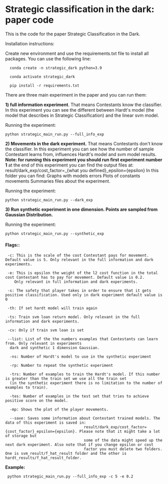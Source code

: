 # Strategic classification in the dark: paper code
This is the code for the paper Strategic Classification in the Dark.

Installation instructions:

Create new environment and use the requirements.txt file to install all packages.
You can use the following line:
  
      conda create -n strategic_dark python=3.9
      
      conda activate strategic_dark
      
      pip install -r requirements.txt

There are three main experiment in the paper and you can run them:

**1) full information experiment**. That means Contestants know the classifier. In this experiment you can see the
different between Hardt's model (the model that describes in Strategic Classification) and the linear svm model.

Running the experiment:

    python strategic_main_run.py --full_info_exp

**2) Movements in the dark experiment.** That means Contestants don't know the classifier. In this experiment you 
can see how the number of sample Contestant learns from, influences Hardt's model and svm model results.
**Note: for running this experiment you should run first experiment number 1**
at the end of this experiment you can find the output files at:
 result/dark_exp/cost_factor=_{what you defined}_epsilon={epsilon}
 In this folder you can find:
 Graphs with models errors
 Plots of constants movements
 Summaries files about the experiment.  

Running the experiment:

    python strategic_main_run.py --dark_exp

**3) Run synthetic experiment in one dimension. Points are sampled from Gaussian Distribution.**
 
 Running the experiment:
 
    python strategic_main_run.py --synthetic_exp

#### **Flags::**
     -c: This is the scale of the cost Contestant pays for movement. Default value is 5. Only relevant in the full information and dark experiments.
      
     -e: This is epsilon the weight of the l2 cost function in the total cost Contestant has to pay for movement. Default value is 0.2. 
        Only relevant in full information and dark experiments.
     
     -s: The safety that player takes in order to ensure that it gets positive classification. Used only in dark experiment default value is 0
     
     -th: If set hardt model will train again
     
     -ts: Train svm loan return model. Only relevant in the full information and dark experiments.
     
     -cv: Only if train svm loan is set
     
     --list: List of the the numbers examples that Contestants can learn from. Only relevant in experiments
      dark and synthetic 1 dimension Gaussian.
      
      -ns: Number of Hardt's model to use in the synthetic experiment
      
      -rp: Number to repeat the synthetic experiment
      
      -trs: Number of examples to train the Hardt's model. If this number is greater than the train set we use all the train set
      (in the synthetic experiment there is no limitation to the number of examples to train).
      
      -tes: Number of examples in the test set that tries to achieve positive score on the model.
      
      -mp: Shows the plot of the player movements.
      
      --save: Saves some information about Contestant trained models. The data of this experiment is saved in:
                                       result/dark_exp/cost_factor={cost_factor}_epsilon={epsilon}. Please note that it might take a lot of storage but
                                       some of the data might speed up the next dark experiment. Also note that if you change epsilon or cost
                                       factor you must delete two folders. One is svm_result/f_hat_result folder and the other is hardt_results/f_hat_result_folder.
                    
      
 
  **Example:**

     python strategic_main_run.py --full_info_exp -c 5 -e 0.2
 

